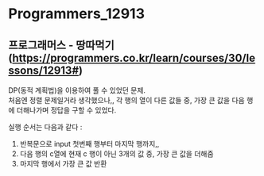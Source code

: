 # Programmers_12913
## 프로그래머스 - 땅따먹기 (https://programmers.co.kr/learn/courses/30/lessons/12913#)
DP(동적 계획법)을 이용하여 풀 수 있었던 문제.  
처음엔 정렬 문제일거라 생각했으나,,
각 행의 열이 다른 값들 중, 가장 큰 값을 다음 행에 더해나가며 정답을 구할 수 있었다.

실행 순서는 다음과 같다 : 
1. 반복문으로 input 첫번째 행부터 마지막 행까지,,
2. 다음 행의 c열에 현재 c 행이 아닌 3개의 값 중, 가장 큰 값을 더해줌
3. 마지막 행에서 가장 큰 값 반환
